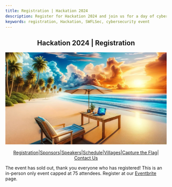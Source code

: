 ```yaml
---
title: Registration | Hackation 2024
description: Register for Hackation 2024 and join us for a day of cybersecurity presentations, exhibits, and hands-on activities.
keywords: registration, Hackation, SWFLSec, cybersecurity event
---
```


<h2 style="text-align: center;">Hackation 2024 | Registration</h2>

![Hackation Banner](images/hackation-banner.jpg)

<div style="display: flex; justify-content: center; flex-wrap: wrap;">
  <a href="registration">Registration</a> |
  <a href="sponsors">Sponsors</a> |
  <a href="speakers">Speakers</a> |
  <a href="schedule">Schedule</a> |
  <a href="villages">Villages</a> |
  <a href="ctf">Capture the Flag</a> |
  <a href="https://forms.gle/BJsMjZXm45aiE7qm8">Contact Us</a>
</div>

The event has sold out, thank you everyone who has registered! This is an in-person only event capped at 75 attendees. Register at our [Eventbrite](https://www.eventbrite.com/e/hackation-2024-come-for-the-hacks-stay-for-the-beaches-tickets-909055097267?aff=oddtdtcreator) page.
